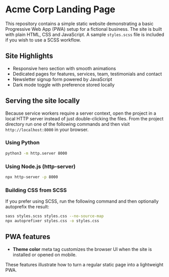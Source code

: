 # Acme Corp Landing Page

This repository contains a simple static website demonstrating a basic Progressive Web App (PWA) setup for a fictional business. The site is built with plain HTML, CSS and JavaScript. A sample `styles.scss` file is included if you wish to use a SCSS workflow.

## Site Highlights

- Responsive hero section with smooth animations
- Dedicated pages for features, services, team, testimonials and contact
- Newsletter signup form powered by JavaScript
- Dark mode toggle with preference stored locally

## Serving the site locally

Because service workers require a server context, open the project in a local HTTP server instead of just double-clicking the files. From the project directory run one of the following commands and then visit `http://localhost:8000` in your browser.

### Using Python
```sh
python3 -m http.server 8000
```

### Using Node.js (http-server)
```sh
npx http-server -p 8000
```

### Building CSS from SCSS
If you prefer using SCSS, run the following command and then optionally autoprefix the result:

```sh
sass styles.scss styles.css --no-source-map
npx autoprefixer styles.css -o styles.css
```

## PWA features


- **Theme color** meta tag customizes the browser UI when the site is installed or opened on mobile.

These features illustrate how to turn a regular static page into a lightweight PWA.

